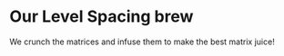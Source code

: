 Our Level Spacing brew
============================


We crunch the matrices and infuse them to make the best matrix juice!
